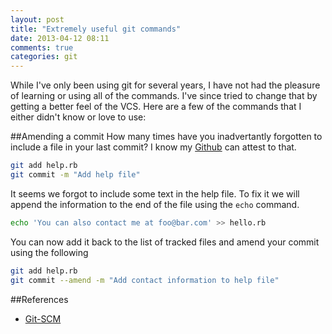 ```yaml
---
layout: post
title: "Extremely useful git commands"
date: 2013-04-12 08:11
comments: true
categories: git
---
```


While I've only been using git for several years, I have not had the pleasure of learning or using all of the commands.
I've since tried to change that by getting a better feel of the VCS. Here are a few of the commands that I either didn't know or love to use:

##Amending a commit
How many times have you inadvertantly forgotten to include a file in your last commit? I know my [Github](http://github.com) can attest to that.

```bash
git add help.rb
git commit -m "Add help file"
```

It seems we forgot to include some text in the help file. To fix it we will append the information to the end of the file using the `echo` command.

```bash
echo 'You can also contact me at foo@bar.com' >> hello.rb
```

You can now add it back to the list of tracked files and amend your commit using the following

```bash
git add help.rb
git commit --amend -m "Add contact information to help file"
```

##References
+ [Git-SCM](http://git-scm.com/book/en/Git-Basics-Undoing-Things)
